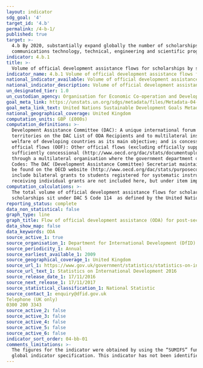 ```yaml
---
layout: indicator
sdg_goal: '4'
target_id: '4.b'
permalink: /4-b-1/
published: true
target: >-
  4.b By 2020, substantially expand globally the number of scholarships available to developing countries, in particular least developed countries, small island developing States and African countries, for enrolment in higher education, including vocational training and information and
  communications technology, technical, engineering and scientific programmes, in developed countries and other developing countries
indicator: 4.b.1
title: >-
  Volume of official development assistance flows for scholarships by sector and type of study
indicator_name: 4.b.1 Volume of official development assistance flows for scholarships by sector and type of study
national_indicator_available: Volume of official development assistance (ODA) for post-secondary education 
national_indicator_description: Volume of official development assistance (ODA) flows for post-secondary education, including advanced technical and managerial training, and higher education
un_designated_tier: 1.0
un_custodian_agency: Organisation for Economic Co-operation and Development (OECD)
goal_meta_link: https://unstats.un.org/sdgs/metadata/files/Metadata-04-0B-01.pdf
goal_meta_link_text: United Nations Sustainable Development Goals Metadata (PDF 211 KB)
national_geographical_coverage: United Kingdom
computation_units: GBP (£000s)
computation_definitions: >-
  Development Assistance Committee (DAC): A unique international forum of many of the largest funders of aid, including 30 DAC Members. The World Bank, IMF and UNDP participate as observers. Official development assistance (ODA): The DAC defines ODA as “those flows to countries and
  territories on the DAC List of ODA Recipients and to multilateral institutions which are i) provided by official agencies, including state and local governments, or by their executive agencies; and ii) each transaction is administered with the promotion of the economic development and
  welfare of developing countries as its main objective; and is concessional in character and conveys a grant element of at least 25 per cent (calculated at a rate of discount of 10 per cent) (http://www.oecd.org/dac/stats/officialdevelopmentassistancedefinitionandcoverage.htm). Other
  official flows (OOF): Other official flows (excluding officially supported export credits) are defined as transactions by the official sector which do not meet the conditions for eligibility as ODA, either because they are not primarily aimed at development, or because they are not
  sufficiently concessional (http://www.oecd.org/dac/stats/documentupload/DCDDAC(2016)3FINAL.pdf - Para 24). Bilateral Aid:  Bilateral aid covers all aid provided by donor countries when the recipient country, sector or project is known. Bilateral aid also includes aid that is channelled
  through a multilateral organisation where the government department determines the country, sector or theme that the funds will be spent on. Multilateral Aid:  This is aid delivered in the form of core contributions to organisations on the DAC List of Multilateral Organisations.  Purpose
  Codes: The DAC (Development Assistance Committee) Secretariat maintains various code lists which are used by donors to report on their aid flows to the DAC databases.  In addition, these codes are used to classify information in the DAC databases. The sector classification codes used can
  be found on the OECD website (http://www.oecd.org/dac/stats/purposecodessectorclassification.htm). Scholarships: Financial aid awards for individual students and contributions to trainees. The beneficiary students and trainees are nationals of developing countries. Financial aid awards
  include bilateral grants to students registered for systematic instruction in private or public institutions of higher education to follow full-time studies or training courses in the donor country. Estimated tuition costs of students attending schools financed by the donor but not
  receiving individual grants are not included here, but under item imputed student costs (CRS sector code 1520). Training costs relate to contributions for trainees from developing countries receiving mainly non-academic, practical or vocational training in the donor country.
computation_calculations: >-
  The total volume of official development assistance flows for scholarships is calculated by adding the total official development assistance for scholarships/training in donor country to the total imputed student costs for the same period. The codes used to measure net ODA for
  scholarships sit under DAC 5 Code 114  as defined by the United Nations Sustainable Development Goal Metadata for  Indicator 4.b.1.
reporting_status: complete
data_non_statistical: false
graph_type: line
graph_title: Flow of official development assistance (ODA) for post-secondary education
data_show_map: false
data_keywords: ODA
source_active_1: true
source_organisation_1: Department for International Development (DfID)
source_periodicity_1: Annual
source_earliest_available_1: 2009
source_geographical_coverage_1: United Kingdom
source_url_1: https://www.gov.uk/government/statistics/statistics-on-international-development-2016
source_url_text_1: Statistics on International Development 2016
source_release_date_1: 17/11/2016
source_next_release_1: 17/11/2017
source_statistical_classification_1: National Statistic
source_contact_1: enquiry@dfid.gov.uk 
Telephone (UK only) 
0300 200 3343
source_active_2: false
source_active_3: false
source_active_4: false
source_active_5: false
source_active_6: false
indicator_sort_order: 04-bb-01
comments_limitations: >-
  The figures for the indicator were obtained by using the “SUMIFS” function to gather figures from the “data underlying SID 2016” dataset. This indicator is being used as an approximation of the UN SDG Indicator. Where possible, we will work to identify or develop UK data to meet the
  global indicator specification. This indicator has not been identified in collaboration with topic experts.
---
```

